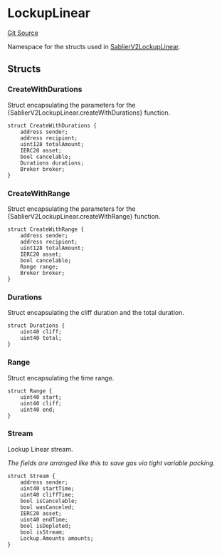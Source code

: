 # LockupLinear

[Git Source](https://github.com/sablier-labs/v2-core/blob/bca1d9ea0485b065544486bb01f4148d44289644/src/types/DataTypes.sol)

Namespace for the structs used in
[SablierV2LockupLinear](docs/contracts/v2/reference/core/contract.SablierV2LockupLinear.md).

## Structs

### CreateWithDurations

Struct encapsulating the parameters for the {SablierV2LockupLinear.createWithDurations} function.

```solidity
struct CreateWithDurations {
    address sender;
    address recipient;
    uint128 totalAmount;
    IERC20 asset;
    bool cancelable;
    Durations durations;
    Broker broker;
}
```

### CreateWithRange

Struct encapsulating the parameters for the {SablierV2LockupLinear.createWithRange} function.

```solidity
struct CreateWithRange {
    address sender;
    address recipient;
    uint128 totalAmount;
    IERC20 asset;
    bool cancelable;
    Range range;
    Broker broker;
}
```

### Durations

Struct encapsulating the cliff duration and the total duration.

```solidity
struct Durations {
    uint40 cliff;
    uint40 total;
}
```

### Range

Struct encapsulating the time range.

```solidity
struct Range {
    uint40 start;
    uint40 cliff;
    uint40 end;
}
```

### Stream

Lockup Linear stream.

_The fields are arranged like this to save gas via tight variable packing._

```solidity
struct Stream {
    address sender;
    uint40 startTime;
    uint40 cliffTime;
    bool isCancelable;
    bool wasCanceled;
    IERC20 asset;
    uint40 endTime;
    bool isDepleted;
    bool isStream;
    Lockup.Amounts amounts;
}
```
